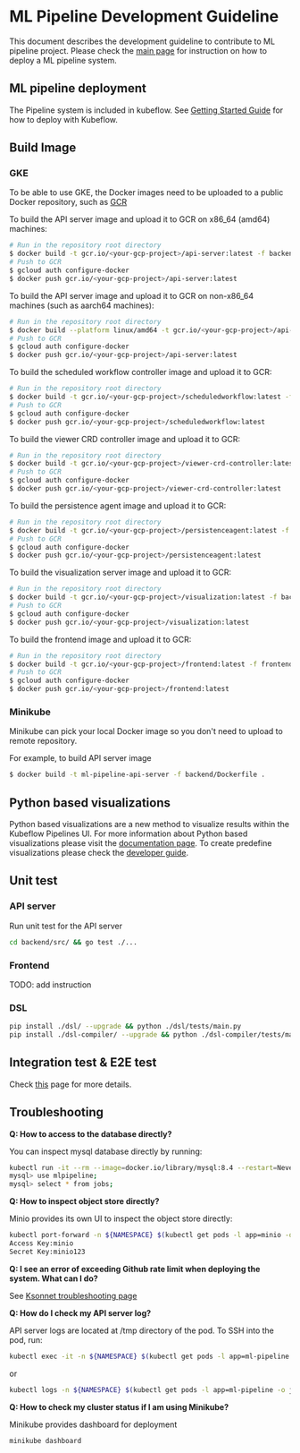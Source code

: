 # ML Pipeline Development Guideline

This document describes the development guideline to contribute to ML pipeline project. Please check the [main page](https://github.com/kubeflow/pipelines/blob/master/README.md) for instruction on how to deploy a ML pipeline system.

## ML pipeline deployment

The Pipeline system is included in kubeflow. See [Getting Started Guide](https://www.kubeflow.org/docs/started/getting-started/) for how to deploy with Kubeflow.

## Build Image

### GKE

To be able to use GKE, the Docker images need to be uploaded to a public Docker repository, such as [GCR](https://cloud.google.com/container-registry/)

To build the API server image and upload it to GCR on x86_64 (amd64) machines:

```bash
# Run in the repository root directory
$ docker build -t gcr.io/<your-gcp-project>/api-server:latest -f backend/Dockerfile .
# Push to GCR
$ gcloud auth configure-docker
$ docker push gcr.io/<your-gcp-project>/api-server:latest
```

To build the API server image and upload it to GCR on non-x86_64 machines (such as aarch64 machines):

```bash
# Run in the repository root directory
$ docker build --platform linux/amd64 -t gcr.io/<your-gcp-project>/api-server:latest -f backend/Dockerfile .
# Push to GCR
$ gcloud auth configure-docker
$ docker push gcr.io/<your-gcp-project>/api-server:latest
```

To build the scheduled workflow controller image and upload it to GCR:

```bash
# Run in the repository root directory
$ docker build -t gcr.io/<your-gcp-project>/scheduledworkflow:latest -f backend/Dockerfile.scheduledworkflow .
# Push to GCR
$ gcloud auth configure-docker
$ docker push gcr.io/<your-gcp-project>/scheduledworkflow:latest
```

To build the viewer CRD controller image and upload it to GCR:

```bash
# Run in the repository root directory
$ docker build -t gcr.io/<your-gcp-project>/viewer-crd-controller:latest -f backend/Dockerfile.viewercontroller .
# Push to GCR
$ gcloud auth configure-docker
$ docker push gcr.io/<your-gcp-project>/viewer-crd-controller:latest
```

To build the persistence agent image and upload it to GCR:

```bash
# Run in the repository root directory
$ docker build -t gcr.io/<your-gcp-project>/persistenceagent:latest -f backend/Dockerfile.persistenceagent .
# Push to GCR
$ gcloud auth configure-docker
$ docker push gcr.io/<your-gcp-project>/persistenceagent:latest
```

To build the visualization server image and upload it to GCR:

```bash
# Run in the repository root directory
$ docker build -t gcr.io/<your-gcp-project>/visualization:latest -f backend/Dockerfile.visualization .
# Push to GCR
$ gcloud auth configure-docker
$ docker push gcr.io/<your-gcp-project>/visualization:latest
```

To build the frontend image and upload it to GCR:

```bash
# Run in the repository root directory
$ docker build -t gcr.io/<your-gcp-project>/frontend:latest -f frontend/Dockerfile .
# Push to GCR
$ gcloud auth configure-docker
$ docker push gcr.io/<your-gcp-project>/frontend:latest
```

### Minikube

Minikube can pick your local Docker image so you don't need to upload to remote repository.

For example, to build API server image

```bash
$ docker build -t ml-pipeline-api-server -f backend/Dockerfile .
```

## Python based visualizations

Python based visualizations are a new method to visualize results within the
Kubeflow Pipelines UI. For more information about Python based visualizations
please visit the [documentation page](https://www.kubeflow.org/docs/pipelines/sdk/python-based-visualizations).
To create predefine visualizations please check the [developer guide](https://github.com/kubeflow/pipelines/blob/master/backend/src/apiserver/visualization/README.md).

## Unit test

### API server

Run unit test for the API server

```bash
cd backend/src/ && go test ./...
```

### Frontend

TODO: add instruction

### DSL

```bash
pip install ./dsl/ --upgrade && python ./dsl/tests/main.py
pip install ./dsl-compiler/ --upgrade && python ./dsl-compiler/tests/main.py
```

## Integration test & E2E test

Check [this](https://github.com/kubeflow/pipelines/blob/master/test/README.md) page for more details.

## Troubleshooting

**Q: How to access to the database directly?**

You can inspect mysql database directly by running:

```bash
kubectl run -it --rm --image=docker.io/library/mysql:8.4 --restart=Never mysql-client -- mysql -h mysql
mysql> use mlpipeline;
mysql> select * from jobs;
```

**Q: How to inspect object store directly?**

Minio provides its own UI to inspect the object store directly:

```bash
kubectl port-forward -n ${NAMESPACE} $(kubectl get pods -l app=minio -o jsonpath='{.items[0].metadata.name}' -n ${NAMESPACE}) 9000:9000
Access Key:minio
Secret Key:minio123
```

**Q: I see an error of exceeding Github rate limit when deploying the system. What can I do?**

See [Ksonnet troubleshooting page](https://github.com/ksonnet/ksonnet/blob/master/docs/troubleshooting.md#github-rate-limiting-errors)

**Q: How do I check my API server log?**

API server logs are located at /tmp directory of the pod. To SSH into the pod, run:

```bash
kubectl exec -it -n ${NAMESPACE} $(kubectl get pods -l app=ml-pipeline -o jsonpath='{.items[0].metadata.name}' -n ${NAMESPACE}) -- /bin/sh
```

or

```bash
kubectl logs -n ${NAMESPACE} $(kubectl get pods -l app=ml-pipeline -o jsonpath='{.items[0].metadata.name}' -n ${NAMESPACE})
```

**Q: How to check my cluster status if I am using Minikube?**

Minikube provides dashboard for deployment

```bash
minikube dashboard
```
